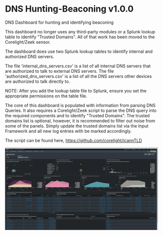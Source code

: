 # DNS Hunting-Beaconing v1.0.0

DNS Dashboard for hunting and identifying beaconing

This dashboard no longer uses any third-party modules or a Splunk lookup table to identify "Trusted Domains".  All of that work has been moved to the Corelight/Zeek sensor.

The dashboard does use two Splunk lookup tables to identify internal and authorized DNS servers.

The file 'internal_dns_servers.csv' is a list of all internal DNS servers that are authorized to talk to external DNS servers.
The file 'authorized_dns_servers.csv' is a list of all the DNS servers other devices are authorized to talk directly to.

NOTE: After you add the lookup table file to Splunk, ensure you set the appropriate permissions on the table file.

The core of this dashboard is populated with information from parsing DNS Queries.  It also requires a Corelight/Zeek script to parse the DNS query into the required components and to identify "Trusted Domains".  The trusted domains list is optional, however, it is recommended to filter out noise from some of the panels.  Simply update the trusted domains list via the Input Framework and all new log entries with be marked accordingly.

The script can be found here, https://github.com/corelight/icannTLD

![Dashboard Screenshot](https://github.com/corelight/Dashboards-Splunk-DNS-Hunting-Beaconing/blob/master/images/DNS%20Beaconing%20v1.0.0.jpg)